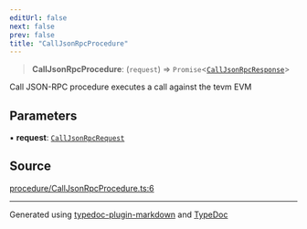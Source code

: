 ```yaml
---
editUrl: false
next: false
prev: false
title: "CallJsonRpcProcedure"
---
```


> **CallJsonRpcProcedure**: (`request`) => `Promise`\<[`CallJsonRpcResponse`](/generated/type-aliases/calljsonrpcresponse/)\>

Call JSON-RPC procedure executes a call against the tevm EVM

## Parameters

▪ **request**: [`CallJsonRpcRequest`](/generated/type-aliases/calljsonrpcrequest/)

## Source

[procedure/CallJsonRpcProcedure.ts:6](https://github.com/evmts/tevm-monorepo/blob/main/vm/api/src/procedure/CallJsonRpcProcedure.ts#L6)

***
Generated using [typedoc-plugin-markdown](https://www.npmjs.com/package/typedoc-plugin-markdown) and [TypeDoc](https://typedoc.org/)

